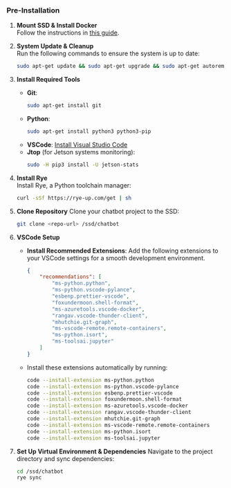 ### Pre-Installation

1. **Mount SSD & Install Docker**  
   Follow the instructions in [this guide](https://www.jetson-ai-lab.com/tips_ssd-docker.html).

2. **System Update & Cleanup**  
   Run the following commands to ensure the system is up to date:
   ```bash
   sudo apt-get update && sudo apt-get upgrade && sudo apt-get autoremove
   ```

3. **Install Required Tools**
   - **Git**:
     ```bash
     sudo apt-get install git
     ```
   - **Python**:
     ```bash
     sudo apt-get install python3 python3-pip
     ```
   - **VSCode**: [Install Visual Studio Code](https://code.visualstudio.com/Download)
   - **Jtop** (for Jetson systems monitoring):
     ```bash
     sudo -H pip3 install -U jetson-stats
     ```

4. **Install Rye**  
   Install Rye, a Python toolchain manager:
   ```bash
   curl -sSf https://rye-up.com/get | sh
   ```

5. **Clone Repository**
   Clone your chatbot project to the SSD:
   ```bash
   git clone <repo-url> /ssd/chatbot
   ```

6. **VSCode Setup**
   - **Install Recommended Extensions**: Add the following extensions to your VSCode settings for a smooth development environment.
     ```json
     {
         "recommendations": [
             "ms-python.python",
             "ms-python.vscode-pylance",
             "esbenp.prettier-vscode",
             "foxundermoon.shell-format",
             "ms-azuretools.vscode-docker",
             "rangav.vscode-thunder-client",
             "mhutchie.git-graph",
             "ms-vscode-remote.remote-containers",
             "ms-python.isort",
             "ms-toolsai.jupyter"
         ]
     }
     ```
   - Install these extensions automatically by running:
     ```bash
     code --install-extension ms-python.python
     code --install-extension ms-python.vscode-pylance
     code --install-extension esbenp.prettier-vscode
     code --install-extension foxundermoon.shell-format
     code --install-extension ms-azuretools.vscode-docker
     code --install-extension rangav.vscode-thunder-client
     code --install-extension mhutchie.git-graph
     code --install-extension ms-vscode-remote.remote-containers
     code --install-extension ms-python.isort
     code --install-extension ms-toolsai.jupyter
     ```

7. **Set Up Virtual Environment & Dependencies**
   Navigate to the project directory and sync dependencies:
   ```bash
   cd /ssd/chatbot
   rye sync
   ```